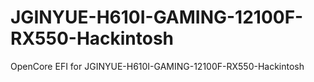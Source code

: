 # JGINYUE-H610I-GAMING-12100F-RX550-Hackintosh
OpenCore EFI for JGINYUE-H610I-GAMING-12100F-RX550-Hackintosh

